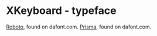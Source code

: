 # XKeyboard - typeface

[Roboto](https://www.dafont.com/fr/roboto.font), found on dafont.com.
[Prisma](https://www.dafont.com/fr/prisma.font), found on dafont.com.
